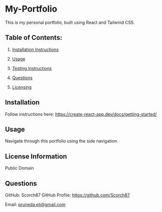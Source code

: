 # My-Portfolio
This is my personal portfolio, built using React and Tailwind CSS.


## Table of Contents:
1. [Installation Instructions](#installation)
        
2. [Usage](#usage)
3. [Testing Instructions](#testing)
        
4. [Questions](#questions)
5. [Licensing](#license)

<a name="installation"></a>
        
## Installation
Follow instructions here: https://create-react-app.dev/docs/getting-started/


<a name="usage"></a>
        
## Usage
Navigate through this portfolio using the side navigation.
<a name="license"></a>
        
## License Information
Public Domain

<a name="questions"></a>
        
## Questions
GitHub: Scorch87
GitHub Profile: https://github.com/Scorch87
        
Email: pruneda.eli@gmail.com
